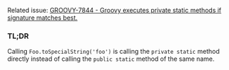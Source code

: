 Related issue: [GROOVY-7844 - Groovy executes private static methods if signature matches best.](https://issues.apache.org/jira/browse/GROOVY-7844)

### TL;DR
Calling `Foo.toSpecialString('foo')` is calling the `private static` method directly instead of calling the `public static` method of the same name. 